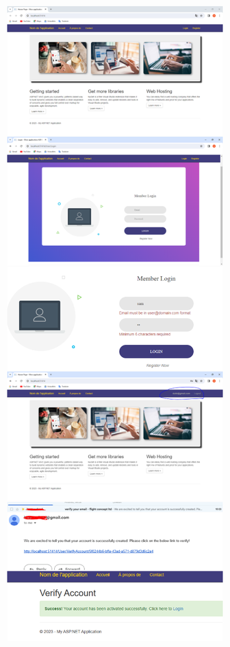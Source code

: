 ![](https://github.com/AsmaSoft98/FirstMVCApplication/blob/master/FirstMVCApplication/ScreenShot/Index.PNG)
![](https://github.com/AsmaSoft98/FirstMVCApplication/blob/master/FirstMVCApplication/ScreenShot/login.PNG)
![](https://github.com/AsmaSoft98/FirstMVCApplication/blob/master/FirstMVCApplication/ScreenShot/loginvalidation.PNG)
![](https://github.com/AsmaSoft98/FirstMVCApplication/blob/master/FirstMVCApplication/ScreenShot/loginafter.PNG)
![](https://github.com/AsmaSoft98/FirstMVCApplication/blob/master/FirstMVCApplication/ScreenShot/emailmessage1.PNG)
![](https://github.com/AsmaSoft98/FirstMVCApplication/blob/master/FirstMVCApplication/ScreenShot/emailmessage2.PNG)
![](https://github.com/AsmaSoft98/FirstMVCApplication/blob/master/FirstMVCApplication/ScreenShot/emailmessage3.PNG)
